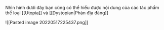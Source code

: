 Nhìn hình dưới đây bạn cũng có thể hiểu được nội dung của các tác phẩm thể loại [[Utopia]] và [[Dystopian|Phản địa đàng]]

![[Pasted image 20220517225437.png]]